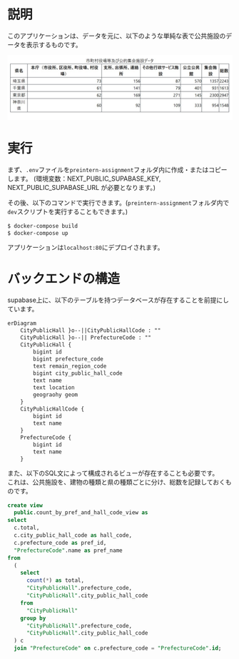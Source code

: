 # 説明

このアプリケーションは、データを元に、以下のような単純な表で公共施設のデータを表示するものです。

![イメージ画像](screen.jpg)

# 実行

まず、`.env`ファイルを`preintern-assignment`フォルダ内に作成・またはコピーします。
(環境変数：NEXT_PUBLIC_SUPABASE_KEY, NEXT_PUBLIC_SUPABASE_URL が必要となります。)

その後、以下のコマンドで実行できます。(`preintern-assignment`フォルダ内で`dev`スクリプトを実行することもできます。)

```
$ docker-compose build
$ docker-compose up
```

アプリケーションは`localhost:80`にデプロイされます。

# バックエンドの構造

supabase上に、以下のテーブルを持つデータベースが存在することを前提にしています。

```mermaid
erDiagram
    CityPublicHall }o--||CityPublicHallCode : ""
    CityPublicHall }o--|| PrefectureCode : ""
    CityPublicHall {
        bigint id
        bigint prefecture_code
        text remain_region_code
        bigint city_public_hall_code
        text name
        text location
        geograohy geom
    }
    CityPublicHallCode {
        bigint id
        text name
    }
    PrefectureCode {
        bigint id
        text name
    }
```

また、以下のSQL文によって構成されるビューが存在することも必要です。  
これは、公共施設を、建物の種類と県の種類ごとに分け、総数を記録しておくものです。

```sql
create view
  public.count_by_pref_and_hall_code_view as
select
  c.total,
  c.city_public_hall_code as hall_code,
  c.prefecture_code as pref_id,
  "PrefectureCode".name as pref_name
from
  (
    select
      count(*) as total,
      "CityPublicHall".prefecture_code,
      "CityPublicHall".city_public_hall_code
    from
      "CityPublicHall"
    group by
      "CityPublicHall".prefecture_code,
      "CityPublicHall".city_public_hall_code
  ) c
  join "PrefectureCode" on c.prefecture_code = "PrefectureCode".id;
```
